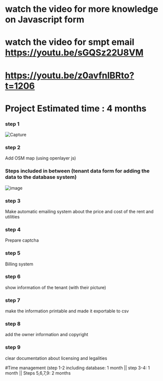 # watch the video for more knowledge on Javascript form
# watch the video for smpt email https://youtu.be/sGQSz22U8VM
#  https://youtu.be/z0avfnlBRto?t=1206
# Project Estimated time : 4 months
### step 1
![Capture](https://user-images.githubusercontent.com/38970123/153715417-0519f0c3-e324-4956-87cb-f3b92fd8bfb3.JPG)

### step 2
Add OSM map (using openlayer js)

### Steps included in between (tenant data form for adding the data to the database system)
![image](https://user-images.githubusercontent.com/38970123/153954426-10e72239-d8d3-48b2-9d72-4d00b90d9cff.png)


### step 3
Make automatic emailing system about the price and cost of the rent and utilities

### step 4
Prepare captcha

### step 5
Billing system

### step 6
show information of the tenant (with their picture)

### step 7
make the information printable and made it exportable to csv

### step 8
add the owner information and copyright

### step 9
clear documentation about licensing and legalities

#Time management (step 1-2 including database: 1 month || step 3-4: 1 month || Steps 5,6,7,9: 2 months

